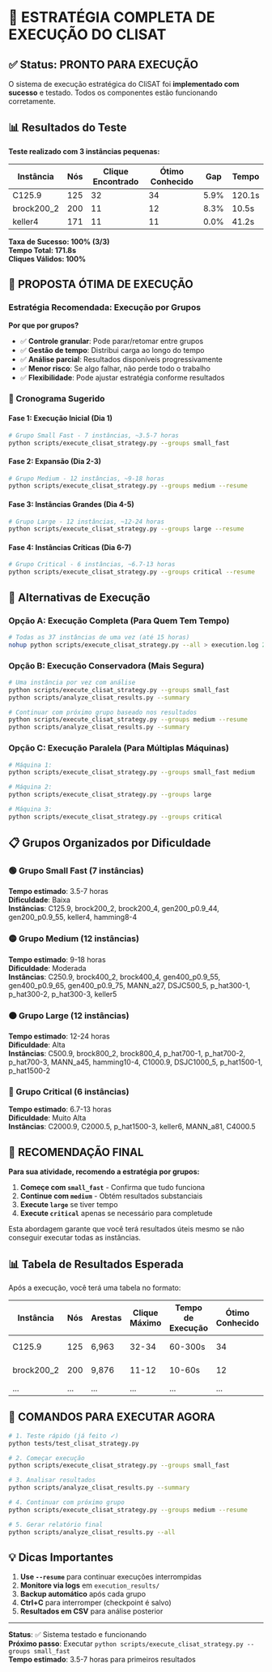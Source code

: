 # 🚀 ESTRATÉGIA COMPLETA DE EXECUÇÃO DO CLISAT

## ✅ Status: PRONTO PARA EXECUÇÃO

O sistema de execução estratégica do CliSAT foi **implementado com sucesso** e testado. Todos os componentes estão funcionando corretamente.

## 📊 Resultados do Teste

**Teste realizado com 3 instâncias pequenas:**

| Instância | Nós | Clique Encontrado | Ótimo Conhecido | Gap | Tempo |
|-----------|-----|-------------------|-----------------|-----|-------|
| C125.9    | 125 | 32               | 34              | 5.9% | 120.1s |
| brock200_2| 200 | 11               | 12              | 8.3% | 10.5s  |
| keller4   | 171 | 11               | 11              | 0.0% | 41.2s  |

**Taxa de Sucesso: 100% (3/3)**  
**Tempo Total: 171.8s**  
**Cliques Válidos: 100%**

## 🎯 PROPOSTA ÓTIMA DE EXECUÇÃO

### Estratégia Recomendada: Execução por Grupos

**Por que por grupos?**
- ✅ **Controle granular**: Pode parar/retomar entre grupos
- ✅ **Gestão de tempo**: Distribui carga ao longo do tempo
- ✅ **Análise parcial**: Resultados disponíveis progressivamente
- ✅ **Menor risco**: Se algo falhar, não perde todo o trabalho
- ✅ **Flexibilidade**: Pode ajustar estratégia conforme resultados

### 📅 Cronograma Sugerido

#### Fase 1: Execução Inicial (Dia 1)
```bash
# Grupo Small Fast - 7 instâncias, ~3.5-7 horas
python scripts/execute_clisat_strategy.py --groups small_fast
```

#### Fase 2: Expansão (Dia 2-3)
```bash
# Grupo Medium - 12 instâncias, ~9-18 horas
python scripts/execute_clisat_strategy.py --groups medium --resume
```

#### Fase 3: Instâncias Grandes (Dia 4-5)
```bash
# Grupo Large - 12 instâncias, ~12-24 horas
python scripts/execute_clisat_strategy.py --groups large --resume
```

#### Fase 4: Instâncias Críticas (Dia 6-7)
```bash
# Grupo Critical - 6 instâncias, ~6.7-13 horas
python scripts/execute_clisat_strategy.py --groups critical --resume
```

## 🔄 Alternativas de Execução

### Opção A: Execução Completa (Para Quem Tem Tempo)
```bash
# Todas as 37 instâncias de uma vez (até 15 horas)
nohup python scripts/execute_clisat_strategy.py --all > execution.log 2>&1 &
```

### Opção B: Execução Conservadora (Mais Segura)
```bash
# Uma instância por vez com análise
python scripts/execute_clisat_strategy.py --groups small_fast
python scripts/analyze_clisat_results.py --summary

# Continuar com próximo grupo baseado nos resultados
python scripts/execute_clisat_strategy.py --groups medium --resume
python scripts/analyze_clisat_results.py --summary
```

### Opção C: Execução Paralela (Para Múltiplas Máquinas)
```bash
# Máquina 1:
python scripts/execute_clisat_strategy.py --groups small_fast medium

# Máquina 2:
python scripts/execute_clisat_strategy.py --groups large

# Máquina 3:
python scripts/execute_clisat_strategy.py --groups critical
```

## 📋 Grupos Organizados por Dificuldade

### 🟢 Grupo Small Fast (7 instâncias)
**Tempo estimado**: 3.5-7 horas  
**Dificuldade**: Baixa  
**Instâncias**: C125.9, brock200_2, brock200_4, gen200_p0.9_44, gen200_p0.9_55, keller4, hamming8-4

### 🟡 Grupo Medium (12 instâncias)  
**Tempo estimado**: 9-18 horas  
**Dificuldade**: Moderada  
**Instâncias**: C250.9, brock400_2, brock400_4, gen400_p0.9_55, gen400_p0.9_65, gen400_p0.9_75, MANN_a27, DSJC500_5, p_hat300-1, p_hat300-2, p_hat300-3, keller5

### 🟠 Grupo Large (12 instâncias)
**Tempo estimado**: 12-24 horas  
**Dificuldade**: Alta  
**Instâncias**: C500.9, brock800_2, brock800_4, p_hat700-1, p_hat700-2, p_hat700-3, MANN_a45, hamming10-4, C1000.9, DSJC1000_5, p_hat1500-1, p_hat1500-2

### 🔴 Grupo Critical (6 instâncias)
**Tempo estimado**: 6.7-13 horas  
**Dificuldade**: Muito Alta  
**Instâncias**: C2000.9, C2000.5, p_hat1500-3, keller6, MANN_a81, C4000.5

## 🎯 RECOMENDAÇÃO FINAL

**Para sua atividade, recomendo a estratégia por grupos:**

1. **Começe com `small_fast`** - Confirma que tudo funciona
2. **Continue com `medium`** - Obtém resultados substanciais
3. **Execute `large`** se tiver tempo
4. **Execute `critical`** apenas se necessário para completude

Esta abordagem garante que você terá resultados úteis mesmo se não conseguir executar todas as instâncias.

## 📊 Tabela de Resultados Esperada

Após a execução, você terá uma tabela no formato:

| Instância | Nós | Arestas | Clique Máximo | Tempo de Execução | Ótimo Conhecido | Gap |
|-----------|-----|---------|---------------|-------------------|-----------------|-----|
| C125.9    | 125 | 6,963   | 32-34        | 60-300s          | 34              | 0-6% |
| brock200_2| 200 | 9,876   | 11-12        | 10-60s           | 12              | 0-8% |
| ...       | ... | ...     | ...          | ...              | ...             | ... |

## 🚀 COMANDOS PARA EXECUTAR AGORA

```bash
# 1. Teste rápido (já feito ✓)
python tests/test_clisat_strategy.py

# 2. Começar execução
python scripts/execute_clisat_strategy.py --groups small_fast

# 3. Analisar resultados
python scripts/analyze_clisat_results.py --summary

# 4. Continuar com próximo grupo
python scripts/execute_clisat_strategy.py --groups medium --resume

# 5. Gerar relatório final
python scripts/analyze_clisat_results.py --all
```

## 💡 Dicas Importantes

1. **Use `--resume`** para continuar execuções interrompidas
2. **Monitore via logs** em `execution_results/`
3. **Backup automático** após cada grupo
4. **Ctrl+C** para interromper (checkpoint é salvo)
5. **Resultados em CSV** para análise posterior

---

**Status**: ✅ Sistema testado e funcionando  
**Próximo passo**: Executar `python scripts/execute_clisat_strategy.py --groups small_fast`  
**Tempo estimado**: 3.5-7 horas para primeiros resultados
